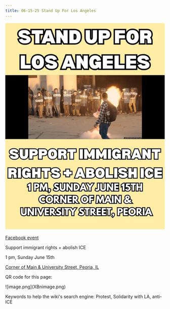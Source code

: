 ```yaml
---
title: 06-15-25 Stand Up For Los Angeles
---
```


![image.png](image.png)
<p ><a href="https://www.facebook.com/share/1LHxrX996g/">Facebook event</a></p>
<p >Support immigrant rights + abolish ICE</p>
<p >1 pm, Sunday June 15th</p>
<p ><a href="https://www.openstreetmap.org/#map=19/40.699763/-89.613419">Corner of Main &amp; University Street, Peoria, IL</a></p>
<p >QR code for this page:</p>
![image.png](XBnimage.png)
<p ></p>
<p >Keywords to help the wiki's search engine: Protest, Solidarity with LA, anti-ICE</p>